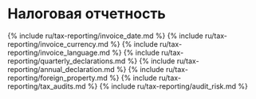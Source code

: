# Налоговая отчетность

{% include ru/tax-reporting/invoice_date.md %}
{% include ru/tax-reporting/invoice_currency.md %}
{% include ru/tax-reporting/invoice_language.md %}
{% include ru/tax-reporting/quarterly_declarations.md %}
{% include ru/tax-reporting/annual_declaration.md %}
{% include ru/tax-reporting/foreign_property.md %}
{% include ru/tax-reporting/tax_audits.md %}
{% include ru/tax-reporting/audit_risk.md %}
